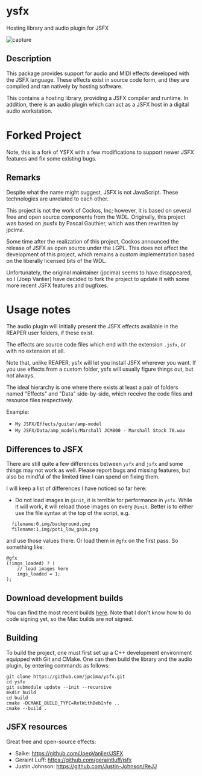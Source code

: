 # ysfx

Hosting library and audio plugin for JSFX

![capture](docs/capture.png)

## Description

This package provides support for audio and MIDI effects developed with the JSFX
language. These effects exist in source code form, and they are compiled and ran
natively by hosting software.

This contains a hosting library, providing a JSFX compiler and runtime.
In addition, there is an audio plugin which can act as a JSFX host in a digital
audio workstation.

# Forked Project

Note, this is a fork of YSFX with a few modifications to support newer JSFX
features and fix some existing bugs.

## Remarks

Despite what the name might suggest, JSFX is not JavaScript.
These technologies are unrelated to each other.

This project is not the work of Cockos, Inc; however, it is based on several
free and open source components from the WDL. Originally, this project was based
on jsusfx by Pascal Gauthier, which was then rewritten by jpcima.

Some time after the realization of this project, Cockos announced the release of
JSFX as open source under the LGPL. This does not affect the development of this
project, which remains a custom implementation based on the liberally licensed
bits of the WDL.

Unfortunately, the original maintainer (jpcima) seems to have disappeared, so 
I (Joep Vanlier) have decided to fork the project to update it with some more 
recent JSFX features and bugfixes.

# Usage notes

The audio plugin will initially present the JSFX effects available in the REAPER
user folders, if these exist.

The effects are source code files which end with the extension `.jsfx`, or with
no extension at all.

Note that, unlike REAPER, ysfx will let you install JSFX wherever you want.
If you use effects from a custom folder, ysfx will usually figure things out, but
not always.

The ideal hierarchy is one where there exists at least a pair of folders named
"Effects" and "Data" side-by-side, which receive the code files and resource files
respectively.

Example:
- `My JSFX/Effects/guitar/amp-model`
- `My JSFX/Data/amp_models/Marshall JCM800 - Marshall Stock 70.wav`

## Differences to JSFX

There are still quite a few differences between `ysfx` and `jsfx` and some things may not work as well.
Please report bugs and missing features, but also be mindful of the limited time I can spend on fixing them.

I will keep a list of differences I have noticed so far here:

- Do not load images in `@init`, it is terrible for performance in `ysfx`.
While it will work, it will reload those images on every `@init`.
Better is to either use the file syntax at the top of the script, e.g.

```
  filename:0,img/background.png
  filename:1,img/poti_low_gain.png
```

and use those values there.
Or load them in `@gfx` on the first pass.
So something like:

```
@gfx
(!imgs_loaded) ? (
    // load images here
    imgs_loaded = 1;
);
```

## Download development builds

You can find the most recent builds [here](https://github.com/JoepVanlier/ysfx/releases).
Note that I don't know how to do code signing yet, so the Mac builds are not signed.

## Building

To build the project, one must first set up a C++ development environment
equipped with Git and CMake. One can then build the library and the audio
plugin, by entering commands as follows:

```
git clone https://github.com/jpcima/ysfx.git
cd ysfx
git submodule update --init --recursive
mkdir build
cd build
cmake -DCMAKE_BUILD_TYPE=RelWithDebInfo ..
cmake --build .
```

## JSFX resources

Great free and open-source effects:

- Saike: https://github.com/JoepVanlier/JSFX
- Geraint Luff: https://github.com/geraintluff/jsfx
- Justin Johnson: https://github.com/Justin-Johnson/ReJJ

